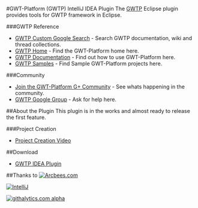 #GWT-Platform (GWTP) IntelliJ IDEA Plugin
The [GWTP](https://github.com/ArcBees/GWTP) Eclipse plugin provides tools for GWTP framework in Eclipse. 

###GWTP Reference
* [GWTP Custom Google Search](http://www.google.com/cse/home?cx=011138278718949652927:5yuja8xc600) - Search GWTP documentation, wiki and thread collections.
* [GWTP Home](https://github.com/ArcBees/GWTP) - Find the GWT-Platform home here.
* [GWTP Documentation](https://github.com/arcbees/gwtp/wiki) - Find out how to use GWT-Platform here.
* [GWTP Samples](https://github.com/ArcBees/GWTP-Samples) - Find Sample GWT-Platform projects here.

###Community
* [Join the GWT-Platform G+ Community](https://plus.google.com/communities/113139554133824081251) - See whats happening in the community.
* [GWTP Google Group](https://groups.google.com/forum/?fromgroups#!forum/gwt-platform) - Ask for help here.

##About the Plugin
This plugin is in the works and almost ready to release the first feature. 

###Project Creation
* <a href="http://youtu.be/s_HOmpuouEo" target="_blank">Project Creation Video</a>

##Download
* <a href="http://plugins.jetbrains.com/plugin/7318?pr=idea_ce" target="_blank">GWTP IDEA Plugin</a>

##Thanks to
[![Arcbees.com](http://arcbees-ads.appspot.com/ad.png)](http://arcbees.com)

[![IntelliJ](https://lh6.googleusercontent.com/--QIIJfKrjSk/UJJ6X-UohII/AAAAAAAAAVM/cOW7EjnH778/s800/banner_IDEA.png)](http://www.jetbrains.com/idea/index.html)

[![githalytics.com alpha](https://cruel-carlota.gopagoda.com/6e16f23445a00c21cb69f21b63d9da44 "githalytics.com")](http://githalytics.com/ArcBees/gwtp-idea-plugin)

